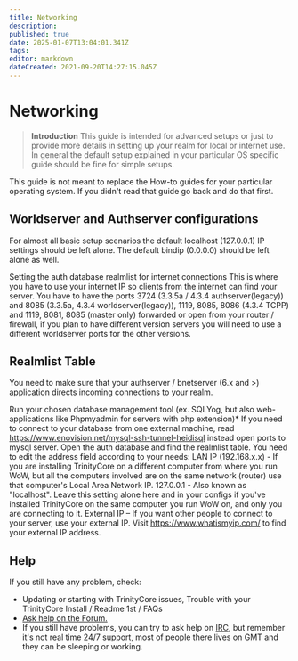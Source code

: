 ```yaml
---
title: Networking
description: 
published: true
date: 2025-01-07T13:04:01.341Z
tags: 
editor: markdown
dateCreated: 2021-09-20T14:27:15.045Z
---
```


# Networking
> **Introduction**
This guide is intended for advanced setups or just to provide more details in setting up your realm for local or internet use. In general the default setup explained in your particular OS specific guide should be fine for simple setups.

This guide is not meant to replace the How-to guides for your particular operating system. If you didn't read that guide go back and do that first.


## Worldserver and Authserver configurations


For almost all basic setup scenarios the default localhost (127.0.0.1) IP settings should be left alone. The default bindip (0.0.0.0) should be left alone as well.

Setting the auth database realmlist for internet connections
This is where you have to use your internet IP so clients from the internet can find your server. You have to have the ports 3724 (3.3.5a / 4.3.4 authserver(legacy)) and 8085 (3.3.5a, 4.3.4 worldserver(legacy)), 1119, 8085, 8086 (4.3.4 TCPP) and 1119, 8081, 8085 (master only) forwarded or open from your router / firewall, if you plan to have different version servers you will need to use a different worldserver ports for the other versions. 

## Realmlist Table


You need to make sure that your authserver / bnetserver (6.x and >) application directs incoming connections to your realm.

Run your chosen database management tool (ex. SQLYog, but also web-applications like Phpmyadmin for servers with php extension)*
If you need to connect to your database from one external machine, read https://www.enovision.net/mysql-ssh-tunnel-heidisql instead open ports to mysql server.
Open the auth database and find the realmlist table. You need to edit the address field according to your needs:
LAN IP (192.168.x.x) - If you are installing TrinityCore on a different computer from where you run WoW, but all the computers involved are on the same network (router) use that computer's Local Area Network IP.
127.0.0.1 - Also known as "localhost". Leave this setting alone here and in your configs if you've installed TrinityCore on the same computer you run WoW on, and only you are connecting to it.
External IP – If you want other people to connect to your server, use your external IP. Visit https://www.whatismyip.com/ to find your external IP address.

##  Help

If you still have any problem, check:

- Updating or starting with TrinityCore issues, Trouble with your TrinityCore Install / Readme 1st / FAQs
- [Ask help on the Forum.](https://talk.trinitycore.org/)
- If you still have problems, you can try to ask help on [IRC](https://trinitycore.atlassian.net/wiki/spaces/tc/pages/2130200/IRC), but remember it's not real time 24/7 support, most of people there lives on GMT and they can be sleeping or working.
